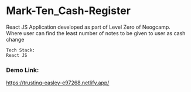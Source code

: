 # Mark-Ten_Cash-Register

React JS Application developed as part of Level Zero of Neogcamp.  
Where user can find the least number of notes to be given to user as cash change


```
Tech Stack:
React JS
```

### Demo Link:

https://trusting-easley-e97268.netlify.app/
